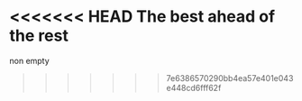 <<<<<<< HEAD
The best ahead of the rest
=======
non empty
>>>>>>> 7e6386570290bb4ea57e401e043e448cd6fff62f
